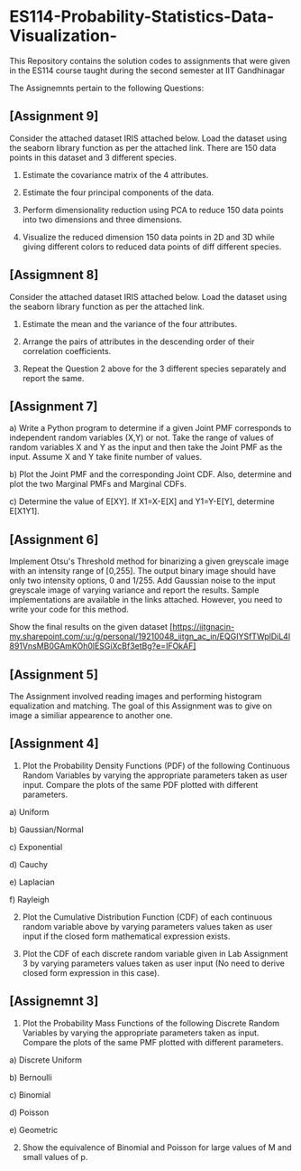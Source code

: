# ES114-Probability-Statistics-Data-Visualization-
This Repository contains the solution codes to assignments that were given in the ES114 course taught during the second semester at IIT Gandhinagar 

The Assignemnts pertain to the following Questions:

## [Assignment 9]
Consider the attached dataset
IRIS attached below. Load the dataset using the seaborn library function as per the attached link. There are 150 data points in this dataset and 3 different species.
1. Estimate the covariance matrix of the 4 attributes.

2. Estimate the four principal components of the data.

3. Perform dimensionality reduction using PCA to reduce 150 data points into two dimensions and three dimensions.

4. Visualize the reduced dimension 150 data points in 2D and 3D while giving different colors to reduced data points of diff different species.


## [Assigmnent 8]
Consider the attached dataset
IRIS attached below. Load the dataset using the seaborn library function as per the attached link.
1. Estimate the mean and the variance of the four attributes.

2. Arrange the pairs of attributes in the descending order of their correlation coefficients.

3. Repeat the Question 2 above for the 3 different species separately and report the same.


## [Assignment 7]
a) Write a Python program to determine if a given Joint PMF corresponds to independent random variables (X,Y) or not. Take the range of values of random variables X and Y as the input and then take the Joint PMF as the input. Assume X and Y take finite number of values.

b) Plot the Joint PMF and the corresponding Joint CDF. Also, determine and plot the two Marginal PMFs and Marginal CDFs.

c) Determine the value of E[XY]. If X1=X-E[X] and Y1=Y-E[Y], determine E[X1Y1].


## [Assignment 6]
Implement Otsu's Threshold method for binarizing a given greyscale image with an intensity range of [0,255]. The output binary image should have only two intensity options, 0 and 1/255. Add Gaussian noise to the input greyscale image of varying variance and report the results. Sample implementations are available in the links attached. However, you need to write your code for this method.

Show the final results on the given dataset [https://iitgnacin-my.sharepoint.com/:u:/g/personal/19210048_iitgn_ac_in/EQGIYSfTWplDiL4l891VnsMB0GAmKOh0lESGiXcBf3etBg?e=IFOkAF]

## [Assignment 5]
The Assignment involved reading images and performing histogram equalization and matching. The goal of this Assignment was to give on image a similiar appearence to another one.

## [Assignment 4] 
1. Plot the Probability Density Functions (PDF) of the following Continuous Random Variables by varying the appropriate parameters taken as user input. Compare the plots of the same PDF plotted with different parameters. 

a) Uniform

b) Gaussian/Normal

c) Exponential

d) Cauchy

e) Laplacian

f) Rayleigh

2. Plot the Cumulative Distribution Function (CDF) of each continuous random variable above by varying parameters values taken as user input if the closed form mathematical expression exists. 

3. Plot the CDF of each discrete random variable given in Lab Assignment 3 by varying parameters values taken as user input (No need to derive closed form expression in this case).



## [Assignemnt 3]
1. Plot the Probability Mass Functions of the following Discrete Random Variables by varying the appropriate parameters taken as input. Compare the plots of the same PMF plotted with different parameters. 

a) Discrete Uniform

b) Bernoulli

c) Binomial

d) Poisson

e) Geometric

2. Show the equivalence of Binomial and Poisson for large values of M and small values of p. 
